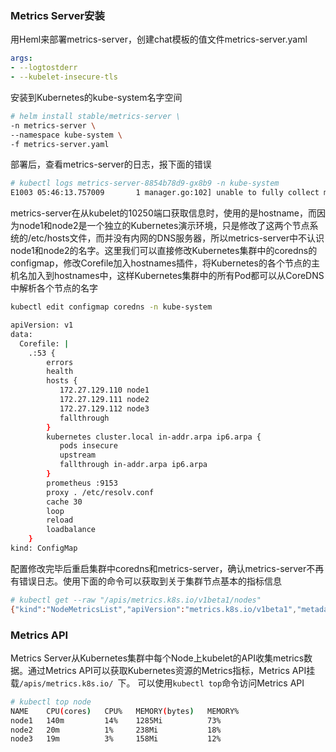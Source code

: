 ### Metrics Server安装

用Heml来部署metrics-server，创建chat模板的值文件metrics-server.yaml

```yaml
args:
- --logtostderr
- --kubelet-insecure-tls
```

安装到Kubernetes的kube-system名字空间

```bash
# helm install stable/metrics-server \
-n metrics-server \
--namespace kube-system \
-f metrics-server.yaml
```

部署后，查看metrics-server的日志，报下面的错误

```bash
# kubectl logs metrics-server-8854b78d9-gx8b9 -n kube-system
E1003 05:46:13.757009       1 manager.go:102] unable to fully collect metrics: [unable to fully scrape metrics from source kubelet_summary:node1: unable to fetch metrics from Kubelet node1 (node1): Get https://node1:10250/stats/summary/: dial tcp: lookup node1 on 10.96.0.10:53: no such host, unable to fully scrape metrics from source kubelet_summary:node2: unable to fetch metrics from Kubelet node2 (node2): Get https://node2:10250/stats/summary/: dial tcp: lookup node2 on 10.96.0.10:53: read udp 10.244.1.6:45288->10.96.0.10:53: i/o timeout]
```

metrics-server在从kubelet的10250端口获取信息时，使用的是hostname，而因为node1和node2是一个独立的Kubernetes演示环境，只是修改了这两个节点系统的/etc/hosts文件，而并没有内网的DNS服务器，所以metrics-server中不认识node1和node2的名字。这里我们可以直接修改Kubernetes集群中的coredns的configmap，修改Corefile加入hostnames插件，将Kubernetes的各个节点的主机名加入到hostnames中，这样Kubernetes集群中的所有Pod都可以从CoreDNS中解析各个节点的名字

```bash
kubectl edit configmap coredns -n kube-system

apiVersion: v1
data:
  Corefile: |
    .:53 {
        errors
        health
        hosts {
           172.27.129.110 node1
		   172.27.129.111 node2
           172.27.129.112 node3
           fallthrough
        }
        kubernetes cluster.local in-addr.arpa ip6.arpa {
           pods insecure
           upstream
           fallthrough in-addr.arpa ip6.arpa
        }
        prometheus :9153
        proxy . /etc/resolv.conf
        cache 30
        loop
        reload
        loadbalance
    }
kind: ConfigMap
```

配置修改完毕后重启集群中coredns和metrics-server，确认metrics-server不再有错误日志。使用下面的命令可以获取到关于集群节点基本的指标信息

```bash
# kubectl get --raw "/apis/metrics.k8s.io/v1beta1/nodes"
{"kind":"NodeMetricsList","apiVersion":"metrics.k8s.io/v1beta1","metadata":{"selfLink":"/apis/metrics.k8s.io/v1beta1/nodes"},"items":[{"metadata":{"name":"node1","selfLink":"/apis/metrics.k8s.io/v1beta1/nodes/node1","creationTimestamp":"2018-11-06T17:26:04Z"},"timestamp":"2018-11-06T17:24:56Z","window":"30s","usage":{"cpu":"316000795n","memory":"1444816Ki"}},{"metadata":{"name":"node2","selfLink":"/apis/metrics.k8s.io/v1beta1/nodes/node2","creationTimestamp":"2018-11-06T17:26:04Z"},"timestamp":"2018-11-06T17:24:55Z","window":"30s","usage":{"cpu":"155981092n","memory":"986132Ki"}},{"metadata":{"name":"node3","selfLink":"/apis/metrics.k8s.io/v1beta1/nodes/node3","creationTimestamp":"2018-11-06T17:26:04Z"},"timestamp":"2018-11-06T17:24:55Z","window":"30s","usage":{"cpu":"73415411n","memory":"936380Ki"}}]}
```

### Metrics API

Metrics Server从Kubernetes集群中每个Node上kubelet的API收集metrics数据。通过Metrics API可以获取Kubernetes资源的Metrics指标，Metrics API挂载`/apis/metrics.k8s.io/ `下。 可以使用`kubectl top`命令访问Metrics API

```bash
# kubectl top node
NAME    CPU(cores)   CPU%   MEMORY(bytes)   MEMORY%
node1   140m         14%    1285Mi          73%
node2   20m          1%     238Mi           18%
node3   19m          3%     158Mi           12%
```